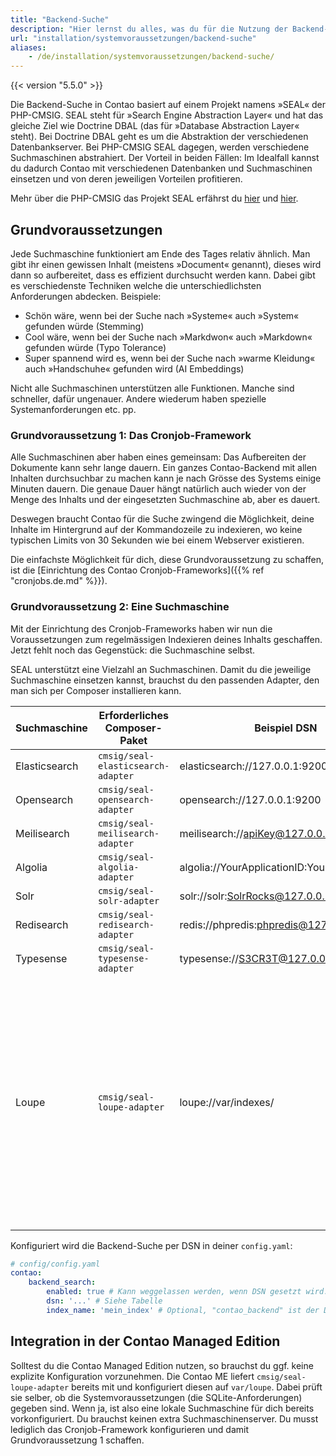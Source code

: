 ```yaml
---
title: "Backend-Suche"
description: "Hier lernst du alles, was du für die Nutzung der Backend-Suche von Contao wissen musst."
url: "installation/systemvoraussetzungen/backend-suche"
aliases:
    - /de/installation/systemvoraussetzungen/backend-suche/
---
```


{{< version "5.5.0" >}}

Die Backend-Suche in Contao basiert auf einem Projekt namens »SEAL« der PHP-CMSIG. SEAL steht für »Search Engine 
Abstraction Layer« und hat das gleiche Ziel wie Doctrine DBAL (das für »Database Abstraction Layer« steht). Bei 
Doctrine DBAL geht es um die Abstraktion der verschiedenen Datenbankserver. Bei PHP-CMSIG SEAL dagegen, werden 
verschiedene Suchmaschinen abstrahiert. Der Vorteil in beiden Fällen: Im Idealfall kannst du dadurch Contao mit 
verschiedenen Datenbanken und Suchmaschinen einsetzen und von deren jeweiligen Vorteilen profitieren.

Mehr über die PHP-CMSIG das Projekt SEAL erfährst du [hier][PHP-CMSIG] und [hier][SEAL].

## Grundvoraussetzungen

Jede Suchmaschine funktioniert am Ende des Tages relativ ähnlich. Man gibt ihr einen gewissen Inhalt (meistens 
»Document« genannt), dieses wird dann so aufbereitet, dass es effizient durchsucht werden kann. Dabei gibt es 
verschiedenste Techniken welche die unterschiedlichsten Anforderungen abdecken. Beispiele:

* Schön wäre, wenn bei der Suche nach »Systeme« auch »System« gefunden würde (Stemming)
* Cool wäre, wenn bei der Suche nach »Markdwon« auch »Markdown« gefunden würde (Typo Tolerance)
* Super spannend wird es, wenn bei der Suche nach »warme Kleidung« auch »Handschuhe« gefunden wird (AI Embeddings)

Nicht alle Suchmaschinen unterstützen alle Funktionen. Manche sind schneller, dafür ungenauer. Andere wiederum haben 
spezielle Systemanforderungen etc. pp.

### Grundvoraussetzung 1: Das Cronjob-Framework

Alle Suchmaschinen aber haben eines gemeinsam: Das Aufbereiten der Dokumente kann sehr lange dauern. Ein ganzes 
Contao-Backend mit allen Inhalten durchsuchbar zu machen kann je nach Grösse des Systems einige Minuten dauern. Die 
genaue Dauer hängt natürlich auch wieder von der Menge des Inhalts und der eingesetzten Suchmaschine ab, aber es dauert. 

Deswegen braucht Contao für die Suche zwingend die Möglichkeit, deine Inhalte im Hintergrund auf der Kommandozeile zu 
indexieren, wo keine typischen Limits von 30 Sekunden wie bei einem Webserver existieren.

Die einfachste Möglichkeit für dich, diese Grundvoraussetzung zu schaffen, ist die [Einrichtung des Contao 
Cronjob-Frameworks]({{% ref "cronjobs.de.md" %}}).

### Grundvoraussetzung 2: Eine Suchmaschine

Mit der Einrichtung des Cronjob-Frameworks haben wir nun die Voraussetzungen zum regelmässigen Indexieren deines Inhalts
geschaffen. Jetzt fehlt noch das Gegenstück: die Suchmaschine selbst.

SEAL unterstützt eine Vielzahl an Suchmaschinen. Damit du die jeweilige Suchmaschine einsetzen kannst, brauchst du 
den passenden Adapter, den man sich per Composer installieren kann.

| Suchmaschine  | Erforderliches Composer-Paket    | Beispiel DSN                                | Bemerkungen                                                                                                                                                                                                                       |
|---------------|----------------------------------|---------------------------------------------|-----------------------------------------------------------------------------------------------------------------------------------------------------------------------------------------------------------------------------------|
| Elasticsearch | `cmsig/seal-elasticsearch-adapter` | elasticsearch://127.0.0.1:9200              |                                                                                                                                                                                                                                   |
| Opensearch    | `cmsig/seal-opensearch-adapter`    | opensearch://127.0.0.1:9200                 |                                                                                                                                                                                                                                   |
| Meilisearch   | `cmsig/seal-meilisearch-adapter`   | meilisearch://apiKey@127.0.0.1:7700         |                                                                                                                                                                                                                                   |
| Algolia       | `cmsig/seal-algolia-adapter`       | algolia://YourApplicationID:YourAdminAPIKey |                                                                                                                                                                                                                                   |
| Solr          | `cmsig/seal-solr-adapter`          | solr://solr:SolrRocks@127.0.0.1:8983        |                                                                                                                                                                                                                                   |
| Redisearch    | `cmsig/seal-redisearch-adapter`    | redis://phpredis:phpredis@127.0.0.1:6379    |                                                                                                                                                                                                                                   |
| Typesense     | `cmsig/seal-typesense-adapter`     | typesense://S3CR3T@127.0.0.1:8108           |                                                                                                                                                                                                                                   |
| Loupe         | `cmsig/seal-loupe-adapter`         | loupe://var/indexes/                        | Loupe läuft auf deinem lokalen Filesystem und erfordert nur PHP und eine SQLite-Datenbank. Entsprechend ist die Minimal-Anforderung, dass entweder `sqlite3` oder `pdo_sqlite` in deinem PHP-Setup zur Verfügung steht. |

Konfiguriert wird die Backend-Suche per DSN in deiner `config.yaml`:

```yaml
# config/config.yaml
contao:
    backend_search:
        enabled: true # Kann weggelassen werden, wenn DSN gesetzt wird. Aber mit "false" lässt sie sich deaktivieren.
        dsn: '...' # Siehe Tabelle
        index_name: 'mein_index' # Optional, "contao_backend" ist der Default
```

## Integration in der Contao Managed Edition

Solltest du die Contao Managed Edition nutzen, so brauchst du ggf. keine explizite Konfiguration vorzunehmen. Die Contao
ME liefert `cmsig/seal-loupe-adapter` bereits mit und konfiguriert diesen auf `var/loupe`. Dabei prüft sie selber, ob
die Systemvoraussetzungen (die SQLite-Anforderungen) gegeben sind. Wenn ja, ist also eine lokale Suchmaschine für 
dich bereits vorkonfiguriert. Du brauchst keinen extra Suchmaschinenserver. Du musst lediglich das Cronjob-Framework 
konfigurieren und damit Grundvoraussetzung 1 schaffen.


[PHP-CMSIG]: https://github.com/PHP-CMSIG
[SEAL]: https://github.com/php-cmsig/search